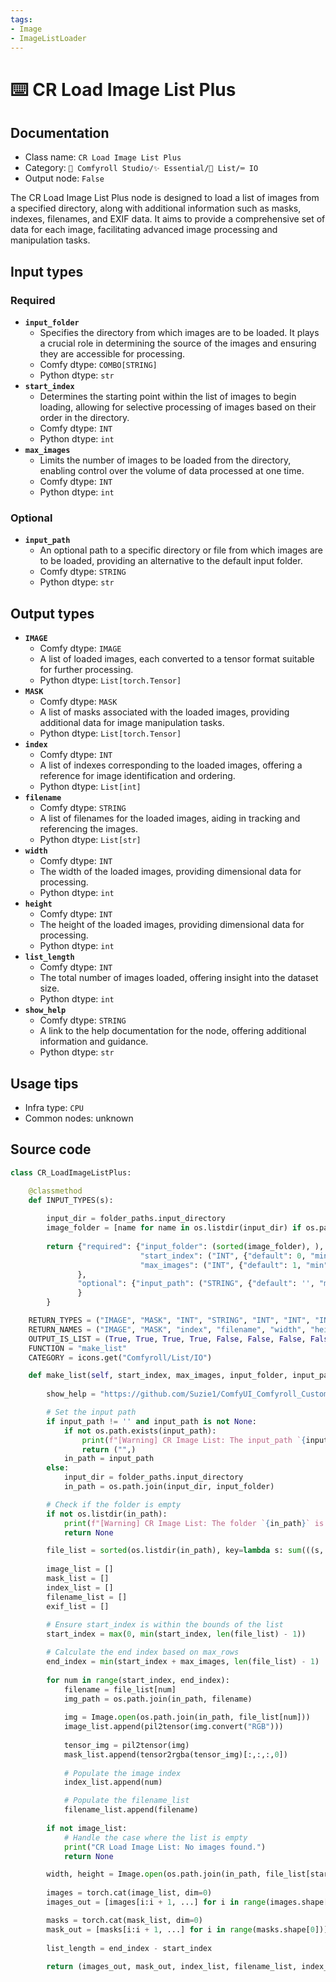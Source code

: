 ```yaml
---
tags:
- Image
- ImageListLoader
---
```


# ⌨️ CR Load Image List Plus
## Documentation
- Class name: `CR Load Image List Plus`
- Category: `🧩 Comfyroll Studio/✨ Essential/📜 List/⌨️ IO`
- Output node: `False`

The CR Load Image List Plus node is designed to load a list of images from a specified directory, along with additional information such as masks, indexes, filenames, and EXIF data. It aims to provide a comprehensive set of data for each image, facilitating advanced image processing and manipulation tasks.
## Input types
### Required
- **`input_folder`**
    - Specifies the directory from which images are to be loaded. It plays a crucial role in determining the source of the images and ensuring they are accessible for processing.
    - Comfy dtype: `COMBO[STRING]`
    - Python dtype: `str`
- **`start_index`**
    - Determines the starting point within the list of images to begin loading, allowing for selective processing of images based on their order in the directory.
    - Comfy dtype: `INT`
    - Python dtype: `int`
- **`max_images`**
    - Limits the number of images to be loaded from the directory, enabling control over the volume of data processed at one time.
    - Comfy dtype: `INT`
    - Python dtype: `int`
### Optional
- **`input_path`**
    - An optional path to a specific directory or file from which images are to be loaded, providing an alternative to the default input folder.
    - Comfy dtype: `STRING`
    - Python dtype: `str`
## Output types
- **`IMAGE`**
    - Comfy dtype: `IMAGE`
    - A list of loaded images, each converted to a tensor format suitable for further processing.
    - Python dtype: `List[torch.Tensor]`
- **`MASK`**
    - Comfy dtype: `MASK`
    - A list of masks associated with the loaded images, providing additional data for image manipulation tasks.
    - Python dtype: `List[torch.Tensor]`
- **`index`**
    - Comfy dtype: `INT`
    - A list of indexes corresponding to the loaded images, offering a reference for image identification and ordering.
    - Python dtype: `List[int]`
- **`filename`**
    - Comfy dtype: `STRING`
    - A list of filenames for the loaded images, aiding in tracking and referencing the images.
    - Python dtype: `List[str]`
- **`width`**
    - Comfy dtype: `INT`
    - The width of the loaded images, providing dimensional data for processing.
    - Python dtype: `int`
- **`height`**
    - Comfy dtype: `INT`
    - The height of the loaded images, providing dimensional data for processing.
    - Python dtype: `int`
- **`list_length`**
    - Comfy dtype: `INT`
    - The total number of images loaded, offering insight into the dataset size.
    - Python dtype: `int`
- **`show_help`**
    - Comfy dtype: `STRING`
    - A link to the help documentation for the node, offering additional information and guidance.
    - Python dtype: `str`
## Usage tips
- Infra type: `CPU`
- Common nodes: unknown


## Source code
```python
class CR_LoadImageListPlus:

    @classmethod
    def INPUT_TYPES(s):
    
        input_dir = folder_paths.input_directory
        image_folder = [name for name in os.listdir(input_dir) if os.path.isdir(os.path.join(input_dir,name))] 
    
        return {"required": {"input_folder": (sorted(image_folder), ),
                             "start_index": ("INT", {"default": 0, "min": 0, "max": 99999}),
                             "max_images": ("INT", {"default": 1, "min": 1, "max": 99999}),
               },
               "optional": {"input_path": ("STRING", {"default": '', "multiline": False}),     
               }
        }

    RETURN_TYPES = ("IMAGE", "MASK", "INT", "STRING", "INT", "INT", "INT", "STRING", )
    RETURN_NAMES = ("IMAGE", "MASK", "index", "filename", "width", "height", "list_length", "show_help", )
    OUTPUT_IS_LIST = (True, True, True, True, False, False, False, False)
    FUNCTION = "make_list"
    CATEGORY = icons.get("Comfyroll/List/IO")

    def make_list(self, start_index, max_images, input_folder, input_path=None, vae=None):
    
        show_help = "https://github.com/Suzie1/ComfyUI_Comfyroll_CustomNodes/wiki/List-Nodes#cr-image-list-plus"

        # Set the input path
        if input_path != '' and input_path is not None:
            if not os.path.exists(input_path):
                print(f"[Warning] CR Image List: The input_path `{input_path}` does not exist")
                return ("",)  
            in_path = input_path
        else:
            input_dir = folder_paths.input_directory
            in_path = os.path.join(input_dir, input_folder)

        # Check if the folder is empty
        if not os.listdir(in_path):
            print(f"[Warning] CR Image List: The folder `{in_path}` is empty")
            return None

        file_list = sorted(os.listdir(in_path), key=lambda s: sum(((s, int(n)) for s, n in re.findall(r'(\D+)(\d+)', 'a%s0' % s)), ()))
        
        image_list = []
        mask_list = []
        index_list = []        
        filename_list = []
        exif_list = []         
        
        # Ensure start_index is within the bounds of the list
        start_index = max(0, min(start_index, len(file_list) - 1))

        # Calculate the end index based on max_rows
        end_index = min(start_index + max_images, len(file_list) - 1)
                    
        for num in range(start_index, end_index):
            filename = file_list[num]
            img_path = os.path.join(in_path, filename)
            
            img = Image.open(os.path.join(in_path, file_list[num]))            
            image_list.append(pil2tensor(img.convert("RGB")))
            
            tensor_img = pil2tensor(img)
            mask_list.append(tensor2rgba(tensor_img)[:,:,:,0])
           
            # Populate the image index
            index_list.append(num)

            # Populate the filename_list
            filename_list.append(filename)
            
        if not image_list:
            # Handle the case where the list is empty
            print("CR Load Image List: No images found.")
            return None

        width, height = Image.open(os.path.join(in_path, file_list[start_index])).size
            
        images = torch.cat(image_list, dim=0)
        images_out = [images[i:i + 1, ...] for i in range(images.shape[0])]

        masks = torch.cat(mask_list, dim=0)
        mask_out = [masks[i:i + 1, ...] for i in range(masks.shape[0])]
        
        list_length = end_index - start_index
        
        return (images_out, mask_out, index_list, filename_list, index_list, width, height, list_length, show_help, )

```
